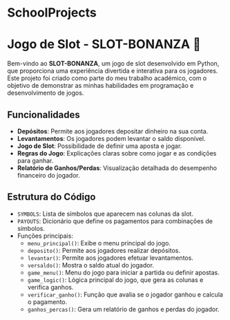 # SchoolProjects

# Jogo de Slot - SLOT-BONANZA 🎰

Bem-vindo ao **SLOT-BONANZA**, um jogo de slot desenvolvido em Python, que proporciona uma experiência divertida e interativa para os jogadores. Este projeto foi criado como parte do meu trabalho académico, com o objetivo de demonstrar as minhas habilidades em programação e desenvolvimento de jogos.

## Funcionalidades

- **Depósitos**: Permite aos jogadores depositar dinheiro na sua conta.
- **Levantamentos**: Os jogadores podem levantar o saldo disponível.
- **Jogo de Slot**: Possibilidade de definir uma aposta e jogar.
- **Regras do Jogo**: Explicações claras sobre como jogar e as condições para ganhar.
- **Relatório de Ganhos/Perdas**: Visualização detalhada do desempenho financeiro do jogador.

## Estrutura do Código

- `SYMBOLS`: Lista de símbolos que aparecem nas colunas da slot.
- `PAYOUTS`: Dicionário que define os pagamentos para combinações de símbolos.
- Funções principais:
  - `menu_principal()`: Exibe o menu principal do jogo.
  - `deposito()`: Permite aos jogadores realizar depósitos.
  - `levantar()`: Permite aos jogadores efetuar levantamentos.
  - `versaldo()`: Mostra o saldo atual do jogador.
  - `game_menu()`: Menu do jogo para iniciar a partida ou definir apostas.
  - `game_logic()`: Lógica principal do jogo, que gera as colunas e verifica ganhos.
  - `verificar_ganho()`: Função que avalia se o jogador ganhou e calcula o pagamento.
  - `ganhos_percas()`: Gera um relatório de ganhos e perdas do jogador.
